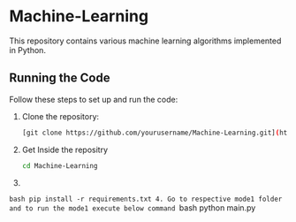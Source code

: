 # Machine-Learning

This repository contains various machine learning algorithms implemented in Python.

## Running the Code

Follow these steps to set up and run the code:

1. Clone the repository:

   ```bash
   [git clone https://github.com/yourusername/Machine-Learning.git](https://github.com/vamsi8106/Machine-Learning.git)
2. Get Inside the repositry
   ```bash
   cd Machine-Learning
3.
``bash
   pip install -r requirements.txt
4. Go to respective mode1 folder and to run the mode1 execute below command
   ``bash
    python main.py


